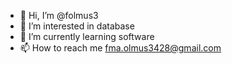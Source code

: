 - 👋 Hi, I’m @folmus3
- 👀 I’m interested in database
- 🌱 I’m currently learning software
- 📫 How to reach me  fma.olmus3428@gmail.com
<!---
folmus3/folmus3 is a ✨ special ✨ repository because its `README.md` (this file) appears on your GitHub profile.
You can click the Preview link to take a look at your changes.
--->
